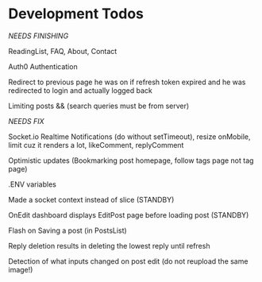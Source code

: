 # Development Todos

_NEEDS FINISHING_

ReadingList, FAQ, About, Contact

Auth0 Authentication

Redirect to previous page he was on if refresh token expired and he was redirected to login and actually logged back

Limiting posts && (search queries must be from server)

_NEEDS FIX_

Socket.io Realtime Notifications (do without setTimeout), resize onMobile, limit cuz it renders a lot, likeComment, replyComment

Optimistic updates (Bookmarking post homepage, follow tags page not tag page)

.ENV variables

Made a socket context instead of slice (STANDBY)

OnEdit dashboard displays EditPost page before loading post (STANDBY)

Flash on Saving a post (in PostsList)

Reply deletion results in deleting the lowest reply until refresh

Detection of what inputs changed on post edit (do not reupload the same image!)

